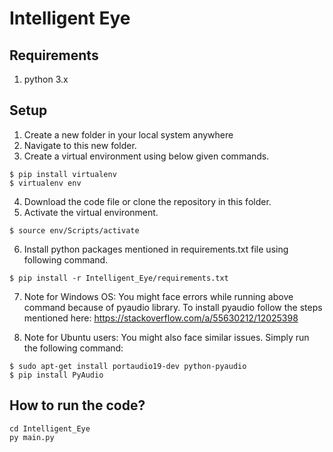 # Intelligent Eye

## Requirements

1. python 3.x

## Setup

1. Create a new folder in your local system anywhere
2. Navigate to this new folder.
3. Create a virtual environment using below given commands.

```
$ pip install virtualenv
$ virtualenv env
```

4. Download the code file or clone the repository in this folder.
5. Activate the virtual environment.

```
$ source env/Scripts/activate
```

6. Install python packages mentioned in requirements.txt file using following command.

```
$ pip install -r Intelligent_Eye/requirements.txt
```

7. Note for Windows OS:
   You might face errors while running above command because of pyaudio library. To install pyaudio follow the steps mentioned here: https://stackoverflow.com/a/55630212/12025398

8. Note for Ubuntu users:
   You might also face similar issues. Simply run the following command:

```
$ sudo apt-get install portaudio19-dev python-pyaudio
$ pip install PyAudio
```

## How to run the code?

```
cd Intelligent_Eye
py main.py
```

